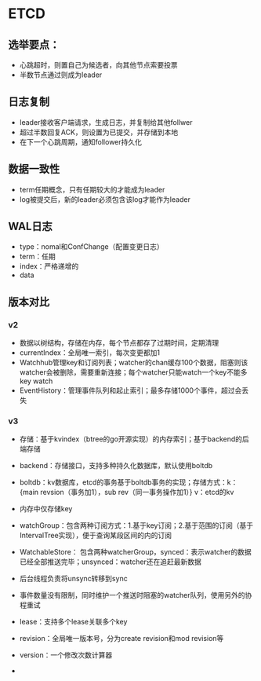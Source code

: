 # ETCD

## 选举要点：
- 心跳超时，则置自己为候选者，向其他节点索要投票
- 半数节点通过则成为leader
## 日志复制
- leader接收客户端请求，生成日志，并复制给其他follwer
- 超过半数回复ACK，则设置为已提交，并存储到本地
- 在下一个心跳周期，通知follower持久化

## 数据一致性
- term任期概念，只有任期较大的才能成为leader
- log被提交后，新的leader必须包含该log才能作为leader

## WAL日志
- type：nomal和ConfChange（配置变更日志）
- term：任期
- index：严格递增的
- data

## 版本对比
### v2
- 数据以树结构，存储在内存，每个节点都存了过期时间，定期清理
- currentIndex：全局唯一索引，每次变更都加1
- Watchhub管理key和订阅列表；watcher的chan缓存100个数据，阻塞则该watcher会被删除，需要重新连接；每个watcher只能watch一个key不能多key watch
- EventHistory：管理事件队列和起止索引；最多存储1000个事件，超过会丢失
### v3
- 存储：基于kvindex（btree的go开源实现）的内存索引；基于backend的后端存储
- backend：存储接口，支持多种持久化数据库，默认使用boltdb
- boltdb：kv数据库，etcd的事务基于boltdb事务的实现；存储方式：k：{main revsion（事务加1），sub rev（同一事务操作加1）} v：etcd的kv
- 内存中仅存储key
- watchGroup：包含两种订阅方式：1.基于key订阅；2.基于范围的订阅（基于IntervalTree实现），便于查询某段区间的内的订阅
- WatchableStore： 包含两种watcherGroup，synced：表示watcher的数据已经全部推送完毕；unsynced：watcher还在追赶最新数据
- 后台线程负责将unsync转移到sync
- 事件数量没有限制，同时维护一个推送时阻塞的watcher队列，使用另外的协程重试
- lease：支持多个lease关联多个key

- revision：全局唯一版本号，分为create revision和mod revision等
- version：一个修改次数计算器
- 
